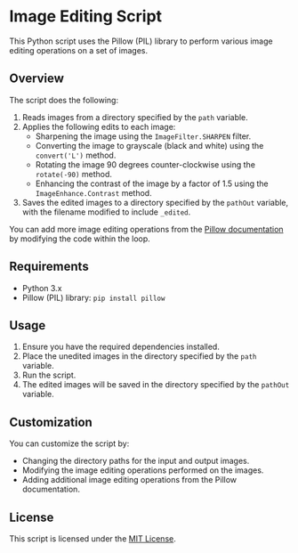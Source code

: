 # Image Editing Script

This Python script uses the Pillow (PIL) library to perform various image editing operations on a set of images.

## Overview

The script does the following:

1. Reads images from a directory specified by the `path` variable.
2. Applies the following edits to each image:
   - Sharpening the image using the `ImageFilter.SHARPEN` filter.
   - Converting the image to grayscale (black and white) using the `convert('L')` method.
   - Rotating the image 90 degrees counter-clockwise using the `rotate(-90)` method.
   - Enhancing the contrast of the image by a factor of 1.5 using the `ImageEnhance.Contrast` method.
3. Saves the edited images to a directory specified by the `pathOut` variable, with the filename modified to include `_edited`.

You can add more image editing operations from the [Pillow documentation](https://pillow.readthedocs.io/en/stable/) by modifying the code within the loop.

## Requirements

- Python 3.x
- Pillow (PIL) library: `pip install pillow`

## Usage

1. Ensure you have the required dependencies installed.
2. Place the unedited images in the directory specified by the `path` variable.
3. Run the script.
4. The edited images will be saved in the directory specified by the `pathOut` variable.

## Customization

You can customize the script by:

- Changing the directory paths for the input and output images.
- Modifying the image editing operations performed on the images.
- Adding additional image editing operations from the Pillow documentation.

## License

This script is licensed under the [MIT License](LICENSE).
